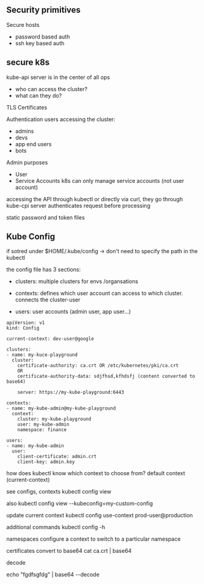 ## Security primitives
Secure hosts
* password based auth
* ssh key based auth

secure k8s
--------------
kube-api server is in the center of all ops
- who can access the cluster?
- what can they do?


TLS Certificates

Authentication
users accessing the cluster:
- admins
- devs
- app end users
- bots

Admin purposes
- User
- Service Accounts
  k8s can only manage service accounts (not user account)

accessing the API through kubectl or directly via curl, they go through kube-cpi server
authenticates request before processing

static password and token files

## Kube Config

if sotred under $HOME/.kube/config -> don't need to specify the path in the kubectl

the config file has 3 sections:
- clusters: multiple clusters for envs /organsations

- contexts: defines which user account can access to which cluster. connects the cluster-user

- users: user accounts (admin user, app user...)

```angular2html
apiVersion: v1
kind: Config

current-context: dev-user@google

clusters:
- name: my-kuce-playground
  cluster:
  	certificate-authority: ca.crt OR /etc/kubernetes/pki/ca.crt
  	OR
  	certificate-authority-data: sdjfhsd,kfhdsfj (content converted to base64)

  	server: https://my-kube-playground:6443

contexts:
- name: my-kube-admin@my-kube-playground
  context:
  	cluster: my-kube-playground
  	user: my-kube-admin
  	namespace: finance

users:
- name: my-kube-admin
  user:
  	client-certificate: admin.crt
  	client-key: admin.key
```


how does kubectl know which context to choose from?
default context (current-context)

see configs, contexts
kubectl config view

also
kubectl config view --kubeconfig=my-custom-config

update current context
kubectl config use-context prod-user@production

additional commands
kubectl config -h

namespaces
configure a context to switch to a particular namespace


certificates
convert to base64
cat ca.crt | base64

decode

echo "fgdfsgfdg" | base64 --decode